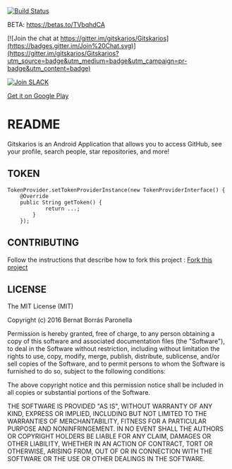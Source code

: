 [![Build Status](https://travis-ci.org/gitskarios/Gitskarios.svg?branch=develop)](https://travis-ci.org/gitskarios/Gitskarios)

BETA: https://betas.to/TVbqhdCA

[![Join the chat at https://gitter.im/gitskarios/Gitskarios](https://badges.gitter.im/Join%20Chat.svg)](https://gitter.im/gitskarios/Gitskarios?utm_source=badge&utm_medium=badge&utm_campaign=pr-badge&utm_content=badge)

[![Join SLACK](https://img.shields.io/badge/JOIN-SLACK-orange.svg)](https://gh-apps.slack.com/)

[Get it on Google Play](https://play.google.com/store/apps/details?id=com.alorma.github&utm_source=github&utm_medium=github&utm_campaign=github)

# README #

Gitskarios is an Android Application that allows you to access GitHub, see your profile, search people, star repositories, and more!

## TOKEN

```
TokenProvider.setTokenProviderInstance(new TokenProviderInterface() {
    @Override
    public String getToken() {
            return ...;
        }
    });
```

## CONTRIBUTING ##

Follow the instructions that describe how to fork this project : [Fork this project](FORK.md)

## LICENSE ##

The MIT License (MIT)

Copyright (c) 2016 Bernat Borrás Paronella

Permission is hereby granted, free of charge, to any person obtaining a copy
of this software and associated documentation files (the "Software"), to deal
in the Software without restriction, including without limitation the rights
to use, copy, modify, merge, publish, distribute, sublicense, and/or sell
copies of the Software, and to permit persons to whom the Software is
furnished to do so, subject to the following conditions:

The above copyright notice and this permission notice shall be included in all
copies or substantial portions of the Software.

THE SOFTWARE IS PROVIDED "AS IS", WITHOUT WARRANTY OF ANY KIND, EXPRESS OR
IMPLIED, INCLUDING BUT NOT LIMITED TO THE WARRANTIES OF MERCHANTABILITY,
FITNESS FOR A PARTICULAR PURPOSE AND NONINFRINGEMENT. IN NO EVENT SHALL THE
AUTHORS OR COPYRIGHT HOLDERS BE LIABLE FOR ANY CLAIM, DAMAGES OR OTHER
LIABILITY, WHETHER IN AN ACTION OF CONTRACT, TORT OR OTHERWISE, ARISING FROM,
OUT OF OR IN CONNECTION WITH THE SOFTWARE OR THE USE OR OTHER DEALINGS IN THE
SOFTWARE.
